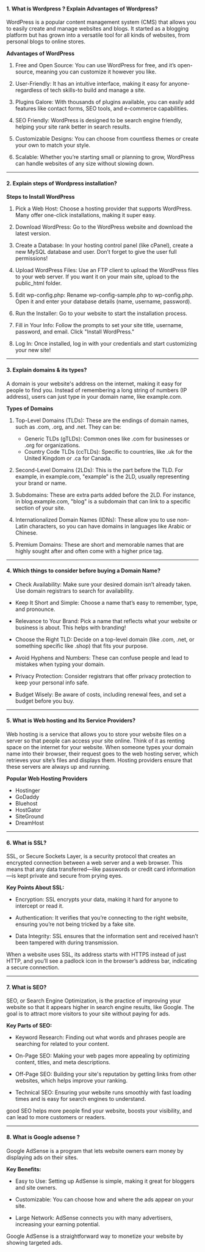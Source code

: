 #### 1. What is Wordpress ? Explain Advantages of Wordpress?

WordPress is a popular content management system (CMS) that allows you to easily create and manage websites and blogs. It started as a blogging platform but has grown into a versatile tool for all kinds of websites, from personal blogs to online stores.

**Advantages of WordPress**

1. Free and Open Source: You can use WordPress for free, and it’s open-source, meaning you can customize it however you like.

2. User-Friendly: It has an intuitive interface, making it easy for anyone-regardless of tech skills-to build and manage a site.

3. Plugins Galore: With thousands of plugins available, you can easily add features like contact forms, SEO tools, and e-commerce capabilities.

4. SEO Friendly: WordPress is designed to be search engine friendly, helping your site rank better in search results.

5. Customizable Designs: You can choose from countless themes or create your own to match your style.

6. Scalable: Whether you’re starting small or planning to grow, WordPress can handle websites of any size without slowing down.

---

#### 2. Explain steps of Wordpress installation?

**Steps to Install WordPress**

1. Pick a Web Host: Choose a hosting provider that supports WordPress. Many offer one-click installations, making it super easy.

2. Download WordPress: Go to the WordPress website and download the latest version.

3. Create a Database: In your hosting control panel (like cPanel), create a new MySQL database and user. Don’t forget to give the user full permissions!

4. Upload WordPress Files: Use an FTP client to upload the WordPress files to your web server. If you want it on your main site, upload to the public_html folder.

5. Edit wp-config.php: Rename wp-config-sample.php to wp-config.php. Open it and enter your database details (name, username, password).

6. Run the Installer: Go to your website to start the installation process.

7. Fill in Your Info: Follow the prompts to set your site title, username, password, and email. Click "Install WordPress."

8. Log In: Once installed, log in with your credentials and start customizing your new site!

---

#### 3. Explain domains & its types?

A domain is your website's address on the internet, making it easy for people to find you. Instead of remembering a long string of numbers (IP address), users can just type in your domain name, like example.com.

**Types of Domains**

1. Top-Level Domains (TLDs):
   These are the endings of domain names, such as .com, .org, and .net. They can be:

   - Generic TLDs (gTLDs): Common ones like .com for businesses or .org for organizations.
   - Country Code TLDs (ccTLDs): Specific to countries, like .uk for the United Kingdom or .ca for Canada.

2. Second-Level Domains (2LDs):
   This is the part before the TLD. For example, in example.com, "example" is the 2LD, usually representing your brand or name.

3. Subdomains:
   These are extra parts added before the 2LD. For instance, in blog.example.com, "blog" is a subdomain that can link to a specific section of your site.

4. Internationalized Domain Names (IDNs):
   These allow you to use non-Latin characters, so you can have domains in languages like Arabic or Chinese.

5. Premium Domains:
   These are short and memorable names that are highly sought after and often come with a higher price tag.

---

#### 4. Which things to consider before buying a Domain Name?

- Check Availability: Make sure your desired domain isn’t already taken. Use domain registrars to search for availability.

- Keep It Short and Simple: Choose a name that’s easy to remember, type, and pronounce.

- Relevance to Your Brand: Pick a name that reflects what your website or business is about. This helps with branding!

- Choose the Right TLD: Decide on a top-level domain (like .com, .net, or something specific like .shop) that fits your purpose.

- Avoid Hyphens and Numbers: These can confuse people and lead to mistakes when typing your domain.

- Privacy Protection: Consider registrars that offer privacy protection to keep your personal info safe.

- Budget Wisely: Be aware of costs, including renewal fees, and set a budget before you buy.

---

#### 5. What is Web hosting and Its Service Providers?

Web hosting is a service that allows you to store your website files on a server so that people can access your site online. Think of it as renting space on the internet for your website. When someone types your domain name into their browser, their request goes to the web hosting server, which retrieves your site’s files and displays them. Hosting providers ensure that these servers are always up and running.

**Popular Web Hosting Providers**

- Hostinger
- GoDaddy
- Bluehost
- HostGator
- SiteGround
- DreamHost

---

#### 6. What is SSL?

SSL, or Secure Sockets Layer, is a security protocol that creates an encrypted connection between a web server and a web browser. This means that any data transferred—like passwords or credit card information—is kept private and secure from prying eyes.

**Key Points About SSL:**

- Encryption: SSL encrypts your data, making it hard for anyone to intercept or read it.

- Authentication: It verifies that you’re connecting to the right website, ensuring you’re not being tricked by a fake site.

- Data Integrity: SSL ensures that the information sent and received hasn’t been tampered with during transmission.

When a website uses SSL, its address starts with HTTPS instead of just HTTP, and you’ll see a padlock icon in the browser’s address bar, indicating a secure connection.

---

#### 7. What is SEO?

SEO, or Search Engine Optimization, is the practice of improving your website so that it appears higher in search engine results, like Google. The goal is to attract more visitors to your site without paying for ads.

**Key Parts of SEO:**

- Keyword Research: Finding out what words and phrases people are searching for related to your content.

- On-Page SEO: Making your web pages more appealing by optimizing content, titles, and meta descriptions.

- Off-Page SEO: Building your site's reputation by getting links from other websites, which helps improve your ranking.

- Technical SEO: Ensuring your website runs smoothly with fast loading times and is easy for search engines to understand.

good SEO helps more people find your website, boosts your visibility, and can lead to more customers or readers.

---

#### 8. What is Google adsense ?

Google AdSense is a program that lets website owners earn money by displaying ads on their sites.

**Key Benefits:**

- Easy to Use: Setting up AdSense is simple, making it great for bloggers and site owners.

- Customizable: You can choose how and where the ads appear on your site.

- Large Network: AdSense connects you with many advertisers, increasing your earning potential.

Google AdSense is a straightforward way to monetize your website by showing targeted ads.
